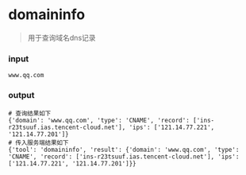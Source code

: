 # domaininfo
> 用于查询域名dns记录
### input
```
www.qq.com
```
### output
```
# 查询结果如下
{'domain': 'www.qq.com', 'type': 'CNAME', 'record': ['ins-r23tsuuf.ias.tencent-cloud.net'], 'ips': ['121.14.77.221', '121.14.77.201']}
# 传入服务端结果如下
{'tool': 'domaininfo', 'result': {'domain': 'www.qq.com', 'type': 'CNAME', 'record': ['ins-r23tsuuf.ias.tencent-cloud.net'], 'ips': ['121.14.77.221', '121.14.77.201']}}
```